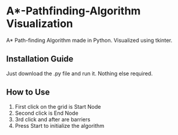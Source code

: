 # A*-Pathfinding-Algorithm Visualization
A* Path-finding Algorithm made in Python. Visualized using tkinter.

## Installation Guide
Just download the .py file and run it. Nothing else required.


## How to Use

1. First click on the grid is Start Node
2. Second click is End Node
3. 3rd click and after are barriers
4. Press Start to initialize the algorithm

